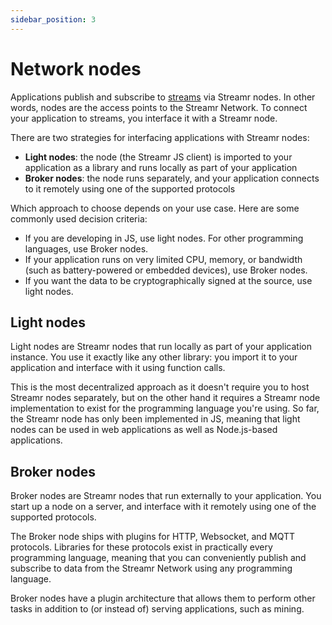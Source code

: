 ```yaml
---
sidebar_position: 3
---
```


# Network nodes

Applications publish and subscribe to [streams](../usage/streams/creating-streams) via Streamr nodes. In other words, nodes are the access points to the Streamr Network. To connect your application to streams, you interface it with a Streamr node.

There are two strategies for interfacing applications with Streamr nodes:

- **Light nodes**: the node (the Streamr JS client) is imported to your application as a library and runs locally as part of your application
- **Broker nodes**: the node runs separately, and your application connects to it remotely using one of the supported protocols

Which approach to choose depends on your use case. Here are some commonly used decision criteria:

- If you are developing in JS, use light nodes. For other programming languages, use Broker nodes.
- If your application runs on very limited CPU, memory, or bandwidth (such as battery-powered or embedded devices), use Broker nodes.
- If you want the data to be cryptographically signed at the source, use light nodes.

## Light nodes

Light nodes are Streamr nodes that run locally as part of your application instance. You use it exactly like any other library: you import it to your application and interface with it using function calls.

This is the most decentralized approach as it doesn't require you to host Streamr nodes separately, but on the other hand it requires a Streamr node implementation to exist for the programming language you're using. So far, the Streamr node has only been implemented in JS, meaning that light nodes can be used in web applications as well as Node.js-based applications.

## Broker nodes

Broker nodes are Streamr nodes that run externally to your application. You start up a node on a server, and interface with it remotely using one of the supported protocols.

The Broker node ships with plugins for HTTP, Websocket, and MQTT protocols. Libraries for these protocols exist in practically every programming language, meaning that you can conveniently publish and subscribe to data from the Streamr Network using any programming language.

Broker nodes have a plugin architecture that allows them to perform other tasks in addition to (or instead of) serving applications, such as mining.

